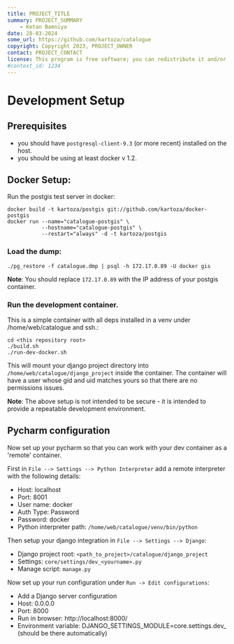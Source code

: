 ```yaml
---
title: PROJECT_TITLE
summary: PROJECT_SUMMARY
    - Ketan Bamniya
date: 28-03-2024
some_url: https://github.com/kartoza/catalogue
copyright: Copyright 2023, PROJECT_OWNER
contact: PROJECT_CONTACT
license: This program is free software; you can redistribute it and/or modify it under the terms of the GNU Affero General Public License as published by the Free Software Foundation; either version 3 of the License, or (at your option) any later version.
#context_id: 1234
---
```


# Development Setup

## Prerequisites

* you should have `postgresql-client-9.3` (or more recent) installed on the host.
* you should be using at least docker v 1.2.

## Docker Setup:

Run the postgis test server in docker:

```
docker build -t kartoza/postgis git://github.com/kartoza/docker-postgis
docker run --name="catalogue-postgis" \
           --hostname="catalogue-postgis" \
           --restart="always" -d -t kartoza/postgis
```

### Load the dump:

```
./pg_restore -f catalogue.dmp | psql -h 172.17.0.89 -U docker gis
```

**Note**: You should replace ``172.17.0.89`` with the IP address of your postgis container.



### Run the development container. 

This is a simple container with all deps installed in a venv under /home/web/catalogue and ssh.:

```
cd <this repository root>
./build.sh
./run-dev-docker.sh
```

This will mount your django project directory into `/home/web/catalogue/django_project` inside the container. The container will have a user whose gid and uid matches yours so that there are no permissions issues.

**Note**: The above setup is not intended to be secure - it is intended to provide a repeatable development environment.

## Pycharm configuration

Now set up your pycharm so that you can work with your dev container as a 'remote' container.

First in `File --> Settings --> Python Interpreter` add a remote interpreter with the following details:

* Host: localhost
* Port: 8001
* User name: docker
* Auth Type: Password
* Password: docker
* Python interpreter path: `/home/web/catalogue/venv/bin/python`

Then setup your django integration in `File --> Settings --> Django`:

* Django project root: `<path_to_project>/catalogue/django_project`
* Settings: `core/settings/dev_<yourname>.py`
* Manage script: `manage.py`

Now set up your run configuration under `Run -> Edit configurations`:

* Add a Django server configuration
* Host: 0.0.0.0
* Port: 8000
* Run in browser: http://localhost:8000/
* Environment variable: DJANGO_SETTINGS_MODULE=core.settings.dev_<yourname> (should be there automatically)
